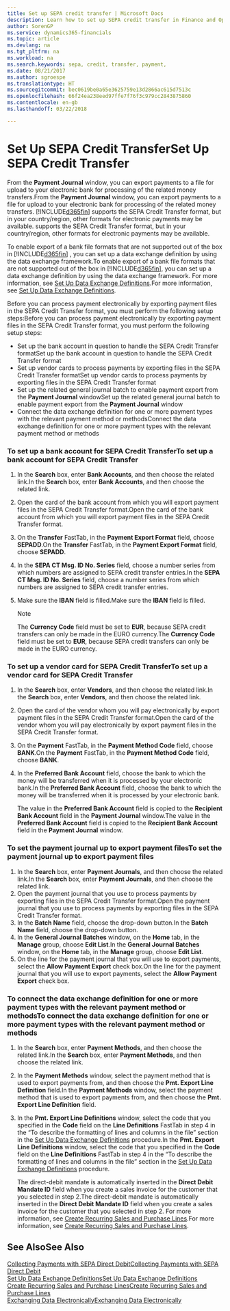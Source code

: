 ```yaml
---
title: Set up SEPA credit transfer | Microsoft Docs
description: Learn how to set up SEPA credit transfer in Finance and Operations, Business edition .
author: SorenGP
ms.service: dynamics365-financials
ms.topic: article
ms.devlang: na
ms.tgt_pltfrm: na
ms.workload: na
ms.search.keywords: sepa, credit, transfer, payment,
ms.date: 08/21/2017
ms.author: sgroespe
ms.translationtype: HT
ms.sourcegitcommit: bec0619be0a65e3625759e13d2866ac615d7513c
ms.openlocfilehash: 66f24ea238eed97ffe7f76f3c979cc2843875860
ms.contentlocale: en-gb
ms.lasthandoff: 03/22/2018

---
```

# <a name="set-up-sepa-credit-transfer"></a><span data-ttu-id="d48b6-103">Set Up SEPA Credit Transfer</span><span class="sxs-lookup"><span data-stu-id="d48b6-103">Set Up SEPA Credit Transfer</span></span>
<span data-ttu-id="d48b6-104">From the **Payment Journal** window, you can export payments to a file for upload to your electronic bank for processing of the related money transfers.</span><span class="sxs-lookup"><span data-stu-id="d48b6-104">From the **Payment Journal** window, you can export payments to a file for upload to your electronic bank for processing of the related money transfers.</span></span> [!INCLUDE[d365fin](includes/d365fin_md.md)]<span data-ttu-id="d48b6-105"> supports the SEPA Credit Transfer format, but in your country/region, other formats for electronic payments may be available.</span><span class="sxs-lookup"><span data-stu-id="d48b6-105"> supports the SEPA Credit Transfer format, but in your country/region, other formats for electronic payments may be available.</span></span>  

<span data-ttu-id="d48b6-106">To enable export of a bank file formats that are not supported out of the box in [!INCLUDE[d365fin](includes/d365fin_md.md)] , you can set up a data exchange definition by using the data exchange framework.</span><span class="sxs-lookup"><span data-stu-id="d48b6-106">To enable export of a bank file formats that are not supported out of the box in [!INCLUDE[d365fin](includes/d365fin_md.md)], you can set up a data exchange definition by using the data exchange framework.</span></span> <span data-ttu-id="d48b6-107">For more information, see [Set Up Data Exchange Definitions](across-how-to-set-up-data-exchange-definitions.md).</span><span class="sxs-lookup"><span data-stu-id="d48b6-107">For more information, see [Set Up Data Exchange Definitions](across-how-to-set-up-data-exchange-definitions.md).</span></span>  

<span data-ttu-id="d48b6-108">Before you can process payment electronically by exporting payment files in the SEPA Credit Transfer format, you must perform the following setup steps:</span><span class="sxs-lookup"><span data-stu-id="d48b6-108">Before you can process payment electronically by exporting payment files in the SEPA Credit Transfer format, you must perform the following setup steps:</span></span>  

* <span data-ttu-id="d48b6-109">Set up the bank account in question to handle the SEPA Credit Transfer format</span><span class="sxs-lookup"><span data-stu-id="d48b6-109">Set up the bank account in question to handle the SEPA Credit Transfer format</span></span>  
* <span data-ttu-id="d48b6-110">Set up vendor cards to process payments by exporting files in the SEPA Credit Transfer format</span><span class="sxs-lookup"><span data-stu-id="d48b6-110">Set up vendor cards to process payments by exporting files in the SEPA Credit Transfer format</span></span>  
* <span data-ttu-id="d48b6-111">Set up the related general journal batch to enable payment export from the **Payment Journal** window</span><span class="sxs-lookup"><span data-stu-id="d48b6-111">Set up the related general journal batch to enable payment export from the **Payment Journal** window</span></span>  
* <span data-ttu-id="d48b6-112">Connect the data exchange definition for one or more payment types with the relevant payment method or methods</span><span class="sxs-lookup"><span data-stu-id="d48b6-112">Connect the data exchange definition for one or more payment types with the relevant payment method or methods</span></span>  

### <a name="to-set-up-a-bank-account-for-sepa-credit-transfer"></a><span data-ttu-id="d48b6-113">To set up a bank account for SEPA Credit Transfer</span><span class="sxs-lookup"><span data-stu-id="d48b6-113">To set up a bank account for SEPA Credit Transfer</span></span>  
1. <span data-ttu-id="d48b6-114">In the **Search** box, enter **Bank Accounts**, and then choose the related link.</span><span class="sxs-lookup"><span data-stu-id="d48b6-114">In the **Search** box, enter **Bank Accounts**, and then choose the related link.</span></span>  
2. <span data-ttu-id="d48b6-115">Open the card of the bank account from which you will export payment files in the SEPA Credit Transfer format.</span><span class="sxs-lookup"><span data-stu-id="d48b6-115">Open the card of the bank account from which you will export payment files in the SEPA Credit Transfer format.</span></span>  
3. <span data-ttu-id="d48b6-116">On the **Transfer** FastTab, in the **Payment Export Format** field, choose **SEPADD**.</span><span class="sxs-lookup"><span data-stu-id="d48b6-116">On the **Transfer** FastTab, in the **Payment Export Format** field, choose **SEPADD**.</span></span>  
4. <span data-ttu-id="d48b6-117">In the **SEPA CT Msg. ID No. Series** field, choose a number series from which numbers are assigned to SEPA credit transfer entries.</span><span class="sxs-lookup"><span data-stu-id="d48b6-117">In the **SEPA CT Msg. ID No. Series** field, choose a number series from which numbers are assigned to SEPA credit transfer entries.</span></span>  
5. <span data-ttu-id="d48b6-118">Make sure the **IBAN** field is filled.</span><span class="sxs-lookup"><span data-stu-id="d48b6-118">Make sure the **IBAN** field is filled.</span></span>  

    > [!NOTE]  
    >  <span data-ttu-id="d48b6-119">The **Currency Code** field must be set to **EUR**, because SEPA credit transfers can only be made in the EURO currency.</span><span class="sxs-lookup"><span data-stu-id="d48b6-119">The **Currency Code** field must be set to **EUR**, because SEPA credit transfers can only be made in the EURO currency.</span></span>  

### <a name="to-set-up-a-vendor-card-for-sepa-credit-transfer"></a><span data-ttu-id="d48b6-120">To set up a vendor card for SEPA Credit Transfer</span><span class="sxs-lookup"><span data-stu-id="d48b6-120">To set up a vendor card for SEPA Credit Transfer</span></span>  
1. <span data-ttu-id="d48b6-121">In the **Search** box, enter **Vendors**, and then choose the related link.</span><span class="sxs-lookup"><span data-stu-id="d48b6-121">In the **Search** box, enter **Vendors**, and then choose the related link.</span></span>  
2. <span data-ttu-id="d48b6-122">Open the card of the vendor whom you will pay electronically by export payment files in the SEPA Credit Transfer format.</span><span class="sxs-lookup"><span data-stu-id="d48b6-122">Open the card of the vendor whom you will pay electronically by export payment files in the SEPA Credit Transfer format.</span></span>  
3. <span data-ttu-id="d48b6-123">On the **Payment** FastTab, in the **Payment Method Code** field, choose **BANK**.</span><span class="sxs-lookup"><span data-stu-id="d48b6-123">On the **Payment** FastTab, in the **Payment Method Code** field, choose **BANK**.</span></span>  
4. <span data-ttu-id="d48b6-124">In the **Preferred Bank Account** field, choose the bank to which the money will be transferred when it is processed by your electronic bank.</span><span class="sxs-lookup"><span data-stu-id="d48b6-124">In the **Preferred Bank Account** field, choose the bank to which the money will be transferred when it is processed by your electronic bank.</span></span>  

     <span data-ttu-id="d48b6-125">The value in the **Preferred Bank Account** field is copied to the **Recipient Bank Account** field in the **Payment Journal** window.</span><span class="sxs-lookup"><span data-stu-id="d48b6-125">The value in the **Preferred Bank Account** field is copied to the **Recipient Bank Account** field in the **Payment Journal** window.</span></span>  

### <a name="to-set-the-payment-journal-up-to-export-payment-files"></a><span data-ttu-id="d48b6-126">To set the payment journal up to export payment files</span><span class="sxs-lookup"><span data-stu-id="d48b6-126">To set the payment journal up to export payment files</span></span>  
1. <span data-ttu-id="d48b6-127">In the **Search** box, enter **Payment Journals**, and then choose the related link.</span><span class="sxs-lookup"><span data-stu-id="d48b6-127">In the **Search** box, enter **Payment Journals**, and then choose the related link.</span></span>  
2. <span data-ttu-id="d48b6-128">Open the payment journal that you use to process payments by exporting files in the SEPA Credit Transfer format.</span><span class="sxs-lookup"><span data-stu-id="d48b6-128">Open the payment journal that you use to process payments by exporting files in the SEPA Credit Transfer format.</span></span>  
3. <span data-ttu-id="d48b6-129">In the **Batch Name** field, choose the drop\-down button.</span><span class="sxs-lookup"><span data-stu-id="d48b6-129">In the **Batch Name** field, choose the drop\-down button.</span></span>  
4. <span data-ttu-id="d48b6-130">In the **General Journal Batches** window, on the **Home** tab, in the **Manage** group, choose **Edit List**.</span><span class="sxs-lookup"><span data-stu-id="d48b6-130">In the **General Journal Batches** window, on the **Home** tab, in the **Manage** group, choose **Edit List**.</span></span>  
5. <span data-ttu-id="d48b6-131">On the line for the payment journal that you will use to export payments, select the **Allow Payment Export** check box.</span><span class="sxs-lookup"><span data-stu-id="d48b6-131">On the line for the payment journal that you will use to export payments, select the **Allow Payment Export** check box.</span></span>  

### <a name="to-connect-the-data-exchange-definition-for-one-or-more-payment-types-with-the-relevant-payment-method-or-methods"></a><span data-ttu-id="d48b6-132">To connect the data exchange definition for one or more payment types with the relevant payment method or methods</span><span class="sxs-lookup"><span data-stu-id="d48b6-132">To connect the data exchange definition for one or more payment types with the relevant payment method or methods</span></span>  
1. <span data-ttu-id="d48b6-133">In the **Search** box, enter **Payment Methods**, and then choose the related link.</span><span class="sxs-lookup"><span data-stu-id="d48b6-133">In the **Search** box, enter **Payment Methods**, and then choose the related link.</span></span>  
2. <span data-ttu-id="d48b6-134">In the **Payment Methods** window, select the payment method that is used to export payments from, and then choose the **Pmt. Export Line Definition** field.</span><span class="sxs-lookup"><span data-stu-id="d48b6-134">In the **Payment Methods** window, select the payment method that is used to export payments from, and then choose the **Pmt. Export Line Definition** field.</span></span>  
3. <span data-ttu-id="d48b6-135">In the **Pmt. Export Line Definitions** window, select the code that you specified in the **Code** field on the **Line Definitions** FastTab in step 4 in the “To describe the formatting of lines and columns in the file” section in the [Set Up Data Exchange Definitions](across-how-to-set-up-data-exchange-definitions.md) procedure.</span><span class="sxs-lookup"><span data-stu-id="d48b6-135">In the **Pmt. Export Line Definitions** window, select the code that you specified in the **Code** field on the **Line Definitions** FastTab in step 4 in the “To describe the formatting of lines and columns in the file” section in the [Set Up Data Exchange Definitions](across-how-to-set-up-data-exchange-definitions.md) procedure.</span></span>  

    <span data-ttu-id="d48b6-136">The direct-debit mandate is automatically inserted in the **Direct Debit Mandate ID** field when you create a sales invoice for the customer that you selected in step 2.</span><span class="sxs-lookup"><span data-stu-id="d48b6-136">The direct-debit mandate is automatically inserted in the **Direct Debit Mandate ID** field when you create a sales invoice for the customer that you selected in step 2.</span></span> <span data-ttu-id="d48b6-137">For more information, see [Create Recurring Sales and Purchase Lines](sales-how-work-standard-lines.md).</span><span class="sxs-lookup"><span data-stu-id="d48b6-137">For more information, see [Create Recurring Sales and Purchase Lines](sales-how-work-standard-lines.md).</span></span>  

## <a name="see-also"></a><span data-ttu-id="d48b6-138">See Also</span><span class="sxs-lookup"><span data-stu-id="d48b6-138">See Also</span></span>  
[<span data-ttu-id="d48b6-139">Collecting Payments with SEPA Direct Debit</span><span class="sxs-lookup"><span data-stu-id="d48b6-139">Collecting Payments with SEPA Direct Debit</span></span>](finance-collect-payments-with-sepa-direct-debit.md)  
[<span data-ttu-id="d48b6-140">Set Up Data Exchange Definitions</span><span class="sxs-lookup"><span data-stu-id="d48b6-140">Set Up Data Exchange Definitions</span></span>](across-how-to-set-up-data-exchange-definitions.md)  
[<span data-ttu-id="d48b6-141">Create Recurring Sales and Purchase Lines</span><span class="sxs-lookup"><span data-stu-id="d48b6-141">Create Recurring Sales and Purchase Lines</span></span>](sales-how-work-standard-lines.md)  
[<span data-ttu-id="d48b6-142">Exchanging Data Electronically</span><span class="sxs-lookup"><span data-stu-id="d48b6-142">Exchanging Data Electronically</span></span>](across-data-exchange.md)  

